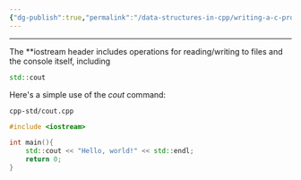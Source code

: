 ```yaml
---
{"dg-publish":true,"permalink":"/data-structures-in-cpp/writing-a-c-program/iostream/","dgPassFrontmatter":true}
---
```


---
The **iostream header includes operations for reading/writing to files and the console itself, including 

```c++
std::cout
```

Here's a simple use of the _cout_ command:

`cpp-std/cout.cpp`
```c++
#include <iostream>

int main(){
	std::cout << "Hello, world!" << std::endl;
	return 0;
}
```